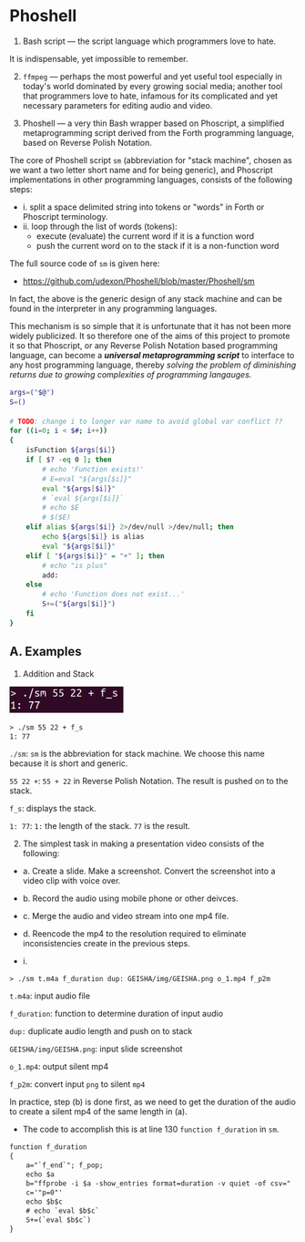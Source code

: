 # Phoshell

1. Bash script &mdash; the script language which programmers love to hate.

It is indispensable, yet impossible to remember.

2. `ffmpeg` &mdash; perhaps the most powerful and yet useful tool especially in today's world dominated by every growing social media; another tool that programmers love to hate, infamous for its complicated and yet necessary parameters for editing audio and video.

3. Phoshell &mdash; a very thin Bash wrapper based on Phoscript, a simplified metaprogramming script derived from the Forth programming language, based on Reverse Polish Notation.

The core of Phoshell script `sm` (abbreviation for "stack machine", chosen as we want a two letter short name and for being generic), and Phoscript implementations in other programming languages, consists of the following steps:

- i. split a space delimited string into tokens or "words" in Forth or Phoscript terminology.
- ii. loop through the list of words (tokens):
  - execute (evaluate) the current word if it is a function word
  - push the current word on to the stack if it is a non-function word

The full source code of `sm` is given here:
- https://github.com/udexon/Phoshell/blob/master/Phoshell/sm

In fact, the above is the generic design of any stack machine and can be found in the interpreter in any programming languages.

This mechanism is so simple that it is unfortunate that it has not been more widely publicized. It so therefore one of the aims of this project to promote it so that Phoscript, or any Reverse Polish Notation based programming language, can become a ___universal metaprogramming script___ to interface to any host programming language, thereby _solving the problem of diminishing returns due to growing complexities of programming langauges._

```bash
args=("$@")
S=()

# TODO: change i to longer var name to avoid global var conflict ??
for ((i=0; i < $#; i++))
{
    isFunction ${args[$i]}
    if [ $? -eq 0 ]; then
        # echo 'Function exists!'
        # E=eval "${args[$i]}"
        eval "${args[$i]}"
        # `eval ${args[$i]}`
        # echo $E
        # $($E)
    elif alias ${args[$i]} 2>/dev/null >/dev/null; then 
        echo ${args[$i]} is alias
        eval "${args[$i]}"
    elif [ "${args[$i]}" = "+" ]; then
        # echo "is plus"
        add:
    else
        # echo 'Function does not exist...'
        S+=("${args[$i]}")    
    fi
}

```
## A. Examples

1. Addition and Stack
<img src="https://github.com/udexon/Phoshell/blob/master/Phoshell/img/add_55_22.png" width=200>

```
> ./sm 55 22 + f_s
1: 77 
```
`./sm`: `sm` is the abbreviation for stack machine. We choose this name because it is short and generic.

`55 22 +`: `55 + 22` in Reverse Polish Notation. The result is pushed on to the stack.

`f_s`: displays the stack.

`1: 77`: `1:` the length of the stack. `77` is the result.


2. The simplest task in making a presentation video consists of the following:

- a. Create a slide. Make a screenshot. Convert the screenshot into a video clip with voice over.
- b. Record the audio using mobile phone or other deivces.
- c. Merge the audio and video stream into one mp4 file.
- d. Reencode the mp4 to the resolution required to eliminate inconsistencies create in the previous steps.

- i. 

```
> ./sm t.m4a f_duration dup: GEISHA/img/GEISHA.png o_1.mp4 f_p2m
```

`t.m4a`: input audio file

`f_duration`: function to determine duration of input audio

`dup:` duplicate audio length and push on to stack

`GEISHA/img/GEISHA.png`: input slide screenshot 

`o_1.mp4`: output silent mp4

`f_p2m`: convert input `png` to silent `mp4`

In practice, step (b) is done first, as we need to get the duration of the audio to create a silent mp4 of the same length in (a).
  - The code to accomplish this is at line 130 `function f_duration` in `sm`.
  
```
function f_duration
{
    a="`f_end`"; f_pop;
    echo $a
    b="ffprobe -i $a -show_entries format=duration -v quiet -of csv="
    c='"p=0"'
    echo $b$c
    # echo `eval $b$c`
    S+=(`eval $b$c`)
}
```
